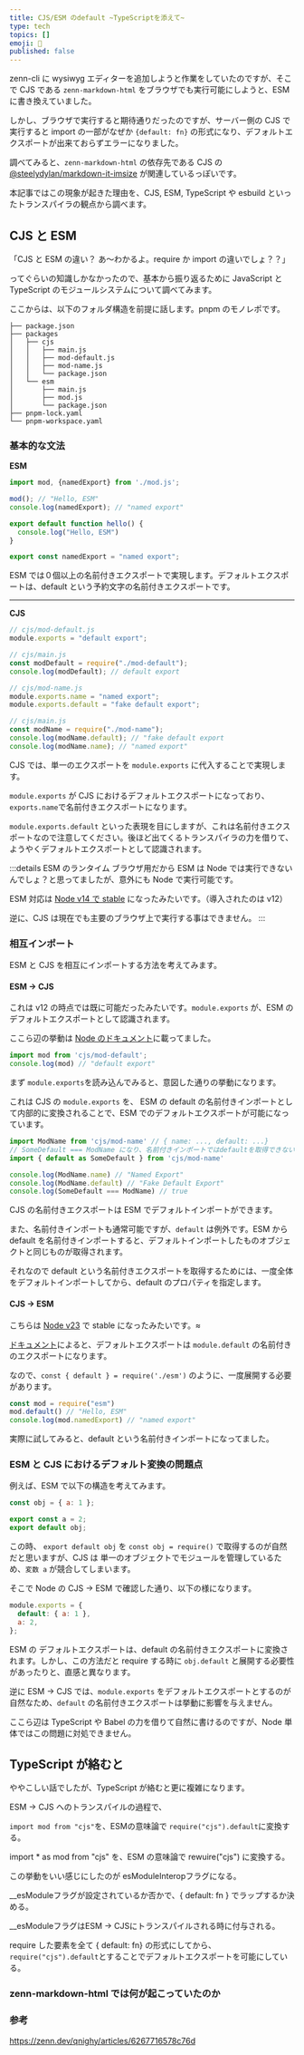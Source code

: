 ```yaml
---
title: CJS/ESM のdefault ~TypeScriptを添えて~
type: tech
topics: []
emoji: 🔖
published: false
---
```

zenn-cli に wysiwyg エディターを追加しようと作業をしていたのですが、そこで CJS である `zenn-markdown-html` をブラウザでも実行可能にしようと、ESM に書き換えていました。

しかし、ブラウザで実行すると期待通りだったのですが、サーバー側の CJS で実行すると import の一部がなぜか `{default: fn}` の形式になり、デフォルトエクスポートが出来ておらずエラーになりました。

調べてみると、`zenn-markdown-html` の依存先である CJS の [@steelydylan/markdown-it-imsize](https://www.npmjs.com/package/@steelydylan/markdown-it-imsize) が関連しているっぽいです。

本記事ではこの現象が起きた理由を、CJS, ESM, TypeScript や esbuild といったトランスパイラの観点から調べます。

## CJS と ESM

「CJS と ESM の違い？ あ〜わかるよ。require か import の違いでしょ？？」

ってぐらいの知識しかなかったので、基本から振り返るために JavaScript と TypeScript のモジュールシステムについて調べてみます。

ここからは、以下のフォルダ構造を前提に話します。pnpm のモノレポです。

```:フォルダ構造
├── package.json
├── packages
│   ├── cjs
│   │   ├── main.js
│   │   ├── mod-default.js
│   │   ├── mod-name.js
│   │   └── package.json
│   └── esm
│       ├── main.js
│       ├── mod.js
│       └── package.json
├── pnpm-lock.yaml
└── pnpm-workspace.yaml
```

### 基本的な文法

**ESM**

```js:esm/main.js
import mod, {namedExport} from './mod.js';

mod(); // "Hello, ESM"
console.log(namedExport); // "named export"
```

```js:esm/mod.js
export default function hello() {
  console.log("Hello, ESM")
}

export const namedExport = "named export";
```

ESM では０個以上の名前付きエクスポートで実現します。デフォルトエクスポートは、default という予約文字の名前付きエクスポートです。

---

**CJS**

```js
// cjs/mod-default.js
module.exports = "default export";

// cjs/main.js
const modDefault = require("./mod-default");
console.log(modDefault); // default export
```

```js
// cjs/mod-name.js
module.exports.name = "named export";
module.exports.default = "fake default export";

// cjs/main.js
const modName = require("./mod-name");
console.log(modName.default); // "fake default export
console.log(modName.name); // "named export"
```

CJS では、単一のエクスポートを `module.exports` に代入することで実現します。

`module.exports` が CJS におけるデフォルトエクスポートになっており、`exports.name`で名前付きエクスポートになります。

`module.exports.default` といった表現を目にしますが、これは名前付きエクスポートなので注意してください。後ほど出てくるトランスパイラの力を借りて、ようやくデフォルトエクスポートとして認識されます。

:::details ESM のランタイム
ブラウザ用だから ESM は Node では実行できないんでしょ？と思ってましたが、意外にも Node で実行可能です。

ESM 対応は [Node v14 で stable](https://nodejs.medium.com/node-js-version-14-available-now-8170d384567e) になったみたいです。（導入されたのは v12）

逆に、CJS は現在でも主要のブラウザ上で実行する事はできません。
:::

### 相互インポート

ESM と CJS を相互にインポートする方法を考えてみます。

#### ESM → CJS

これは v12 の時点では既に可能だったみたいです。`module.exports` が、ESM のデフォルトエクスポートとして認識されます。

ここら辺の挙動は [Node のドキュメント](https://nodejs.org/api/esm.html#interoperability-with-commonjs)に載ってました。

```js:esm/main.js
import mod from 'cjs/mod-default';
console.log(mod) // "default export"
```

まず `module.exports`を読み込んでみると、意図した通りの挙動になります。

これは CJS の `module.exports` を、 ESM の default の名前付きインポートとして内部的に変換されることで、ESM でのデフォルトエクスポートが可能になっています。

```js:esm/main.js
import ModName from 'cjs/mod-name' // { name: ..., default: ...}
// SomeDefault === ModName になり、名前付きインポートではdefaultを取得できない
import { default as SomeDefault } from 'cjs/mod-name'

console.log(ModName.name) // "Named Export"
console.log(ModName.default) // "Fake Default Export"
console.log(SomeDefault === ModName) // true
```

CJS の名前付きエクスポートは ESM でデフォルトインポートができます。

また、名前付きインポートも通常可能ですが、`default` は例外です。ESM から default を名前付きインポートすると、デフォルトインポートしたものオブジェクトと同じものが取得されます。

それなので default という名前付きエクスポートを取得するためには、一度全体をデフォルトインポートしてから、default のプロパティを指定します。

#### CJS → ESM

こちらは [Node v23](https://nodejs.org/en/blog/release/v23.0.0/) で stable になったみたいです。≈

[ドキュメント](https://nodejs.org/api/modules.html#loading-ecmascript-modules-using-require)によると、デフォルトエクスポートは `module.default` の名前付きのエクスポートになります。

なので、`const { default } = require('./esm')` のように、一度展開する必要があります。

```js:cjs/main.js
const mod = require("esm")
mod.default() // "Hello, ESM"
console.log(mod.namedExport) // "named export"
```

実際に試してみると、default という名前付きインポートになってました。

### ESM と CJS におけるデフォルト変換の問題点

例えば、ESM で以下の構造を考えてみます。

```js
const obj = { a: 1 };

export const a = 2;
export default obj;
```

この時、 `export default obj` を `const obj = require()` で取得するのが自然だと思いますが、CJS は 単一のオブジェクトでモジュールを管理しているため、`変数 a` が競合してしまいます。

そこで Node の CJS → ESM で確認した通り、以下の様になります。

```js
module.exports = {
  default: { a: 1 },
  a: 2,
};
```

ESM の デフォルトエクスポートは、default の名前付きエクスポートに変換されます。しかし、この方法だと require する時に `obj.default` と展開する必要性があったりと、直感と異なります。

逆に ESM → CJS では、`module.exports` をデフォルトエクスポートとするのが自然なため、`default` の名前付きエクスポートは挙動に影響を与えません。

ここら辺は TypeScript や Babel の力を借りて自然に書けるのですが、Node 単体ではこの問題に対処できません。

## TypeScript が絡むと

ややこしい話でしたが、TypeScript が絡むと更に複雑になります。

ESM → CJS へのトランスパイルの過程で、

`import mod from "cjs"`を、ESMの意味論で `require("cjs").default`に変換する。

import \* as mod from "cjs" を、ESM の意味論で rewuire("cjs") に変換する。

この挙動をいい感じにしたのが esModuleInteropフラグになる。

\__esModuleフラグが設定されているか否かで、{ default: fn } でラップするか決める。

\__esModuleフラグはESM → CJSにトランスパイルされる時に付与される。

require した要素を全て { default: fn} の形式にしてから、`require("cjs").default`とすることでデフォルトエクスポートを可能にしている。

### zenn-markdown-html では何が起こっていたのか

 

### 参考

https://zenn.dev/qnighy/articles/6267716578c76d
